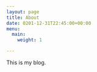 ```yaml
---
layout: page
title: About
date: 0201-12-31T22:45:00+00:00
menu:
  main:
    weight: 1

---
```

This is my blog.